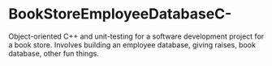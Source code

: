 # BookStoreEmployeeDatabaseC-
Object-oriented C++ and unit-testing for a software development project for a book store. Involves building an employee database, giving raises, book database, other fun things.
